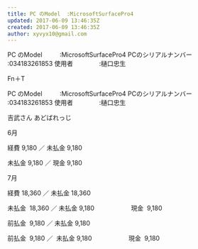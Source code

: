 ```yaml
---
title: PC のModel  :MicrosoftSurfacePro4
updated: 2017-06-09 13:46:35Z
created: 2017-06-09 13:46:35Z
author: xyvyx10@gmail.com
---
```


PC のModel          :MicrosoftSurfacePro4
PCのシリアルナンバー     :034183261853
使用者               :樋口忠生

Fn＋T

PC のModel          :MicrosoftSurfacePro4
PCのシリアルナンバー     :034183261853
使用者               :樋口忠生

吉武さん
あどばれっじ

6月

経費 9,180 ／ 未払金 9,180

未払金 9,180 ／ 現金 9,180

7月

経費 18,360 ／ 未払金 18,360

未払金  18,360 ／ 未払金 9,180
                    現金  9,180

前払金  9,180 ／ 未払金 9,180

前払金  9,180 ／  未払金 9,180
                    現金  9,180